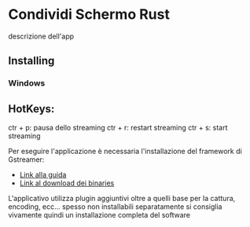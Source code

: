 Condividi Schermo Rust
======
descrizione dell'app

## Installing

### Windows

## HotKeys:
ctr + p: pausa dello streaming
ctr + r: restart streaming 
ctr + s: start streaming

Per eseguire l'applicazione è necessaria l'installazione del framework di Gstreamer:
  * [Link alla guida](https://gstreamer.freedesktop.org/documentation/installing/on-windows.html?gi-language=c)
  * [Link al download dei binaries](https://gstreamer.freedesktop.org/download/#windows)

L'applicativo utilizza plugin aggiuntivi oltre a quelli base per la cattura, encoding, ecc... spesso non installabili separatamente
si consiglia vivamente quindi un installazione completa del software



